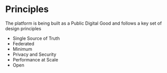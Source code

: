 # Principles

The platform is being built as a Public Digital Good and follows a key set of design principles

* Single Source of Truth
* Federated
* Minimum
* Privacy and Security
* Performance at Scale
* Open
